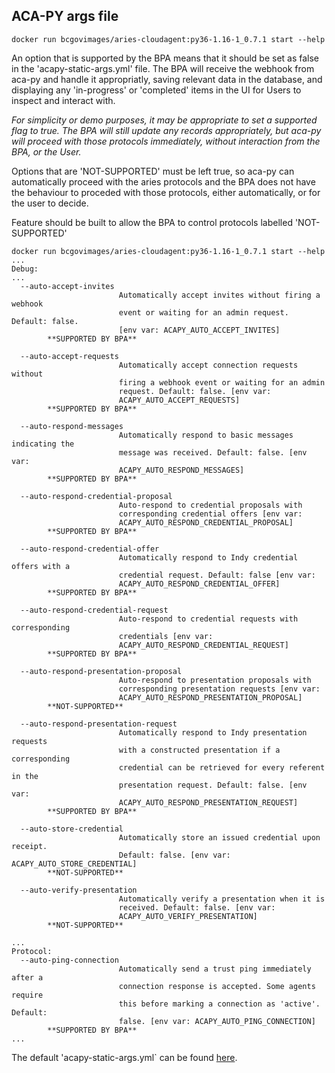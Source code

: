 ## ACA-PY args file

`docker run bcgovimages/aries-cloudagent:py36-1.16-1_0.7.1 start --help`


An option that is supported by the BPA means that it should be set as false in the 'acapy-static-args.yml' file. The BPA will receive the webhook from aca-py and handle it appropriatly, saving relevant data in the database, and displaying any 'in-progress' or 'completed' items in the UI for Users to inspect and interact with. 

_For simplicity or demo purposes, it may be appropriate to set a supported flag to true. The BPA will still update any records appropriately, but aca-py will proceed with those protocols immediately, without interaction from the BPA, or the User._

Options that are 'NOT-SUPPORTED' must be left true, so aca-py can automatically proceed with the aries protocols and the BPA does not have the behaviour to proceded with those protocols, either automatically, or for the user to decide.

Feature should be built to allow the BPA to control protocols labelled 'NOT-SUPPORTED'

```
docker run bcgovimages/aries-cloudagent:py36-1.16-1_0.7.1 start --help
...
Debug:
...
  --auto-accept-invites
                        Automatically accept invites without firing a webhook
                        event or waiting for an admin request. Default: false.
                        [env var: ACAPY_AUTO_ACCEPT_INVITES]
        **SUPPORTED BY BPA**

  --auto-accept-requests
                        Automatically accept connection requests without
                        firing a webhook event or waiting for an admin
                        request. Default: false. [env var:
                        ACAPY_AUTO_ACCEPT_REQUESTS]
        **SUPPORTED BY BPA**

  --auto-respond-messages
                        Automatically respond to basic messages indicating the
                        message was received. Default: false. [env var:
                        ACAPY_AUTO_RESPOND_MESSAGES]
        **SUPPORTED BY BPA**

  --auto-respond-credential-proposal
                        Auto-respond to credential proposals with
                        corresponding credential offers [env var:
                        ACAPY_AUTO_RESPOND_CREDENTIAL_PROPOSAL]
        **SUPPORTED BY BPA**

  --auto-respond-credential-offer
                        Automatically respond to Indy credential offers with a
                        credential request. Default: false [env var:
                        ACAPY_AUTO_RESPOND_CREDENTIAL_OFFER]
        **SUPPORTED BY BPA**
        
  --auto-respond-credential-request
                        Auto-respond to credential requests with corresponding
                        credentials [env var:
                        ACAPY_AUTO_RESPOND_CREDENTIAL_REQUEST]
        **SUPPORTED BY BPA**
        
  --auto-respond-presentation-proposal
                        Auto-respond to presentation proposals with
                        corresponding presentation requests [env var:
                        ACAPY_AUTO_RESPOND_PRESENTATION_PROPOSAL]
        **NOT-SUPPORTED**
        
  --auto-respond-presentation-request
                        Automatically respond to Indy presentation requests
                        with a constructed presentation if a corresponding
                        credential can be retrieved for every referent in the
                        presentation request. Default: false. [env var:
                        ACAPY_AUTO_RESPOND_PRESENTATION_REQUEST]
        **SUPPORTED BY BPA**
        
  --auto-store-credential
                        Automatically store an issued credential upon receipt.
                        Default: false. [env var: ACAPY_AUTO_STORE_CREDENTIAL]
        **NOT-SUPPORTED**
        
  --auto-verify-presentation
                        Automatically verify a presentation when it is
                        received. Default: false. [env var:
                        ACAPY_AUTO_VERIFY_PRESENTATION]
        **NOT-SUPPORTED**
        
...
Protocol:
  --auto-ping-connection
                        Automatically send a trust ping immediately after a
                        connection response is accepted. Some agents require
                        this before marking a connection as 'active'. Default:
                        false. [env var: ACAPY_AUTO_PING_CONNECTION]
        **SUPPORTED BY BPA**             
...
```

The default 'acapy-static-args.yml` can be found [here](../scripts/acapy-static-args.yml). 
